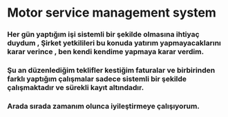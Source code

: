# Motor service management system

### Her gün yaptığım işi sistemli bir şekilde olmasına ihtiyaç duydum , Şirket yetkilileri bu konuda yatırım yapmayacaklarını karar verince , ben kendi kendime yapmaya karar verdim. 
### Şu an düzenlediğim teklifler kestiğim faturalar  ve birbirinden farklı yaptığım çalışmalar sadece sistemli bir şekilde çalışmaktadır ve sürekli kayıt altındadır.
### Arada sırada zamanım olunca iyileştirmeye çalışıyorum. 

